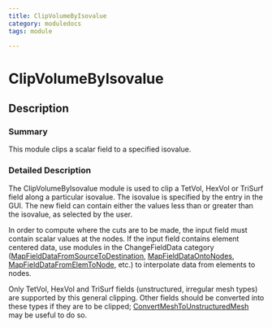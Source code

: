 ```yaml
---
title: ClipVolumeByIsovalue
category: moduledocs
tags: module

---
```


# ClipVolumeByIsovalue

## Description

### Summary


This module clips a scalar field to a specified isovalue.

### Detailed Description

The ClipVolumeByIsovalue module is used to clip a TetVol, HexVol or TriSurf field along a particular isovalue. The isovalue is specified by the entry in the GUI. The new field can contain either the values less than or greater than the isovalue, as selected by the user.

In order to compute where the cuts are to be made, the input field must contain scalar values at the nodes. If the input field contains element centered data, use modules in the ChangeFieldData category ([MapFieldDataFromSourceToDestination](mapfielddatafromsourcetodestination), [MapFieldDataOntoNodes](mapfielddataontonodes), [MapFieldDataFromElemToNode](mapfielddatafromelemtonode), etc.) to interpolate data from elements to nodes.

Only TetVol, HexVol and TriSurf fields (unstructured, irregular mesh types) are supported by this general clipping. Other fields should be converted into these types if they are to be clipped; [ConvertMeshToUnstructuredMesh](convertmeshtounstructuredmesh) may be useful to do so.